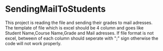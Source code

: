 # SendingMailToStudents
This project is reading the file and sending their grades to mail adresses.
The template of file which is excel should be 4 column and goes like Student Name,Course Name,Grade and Mail adresses.
If file format is not excel, betweeın of each column should seperate with ";" sign otherwise the code will not work properly.

